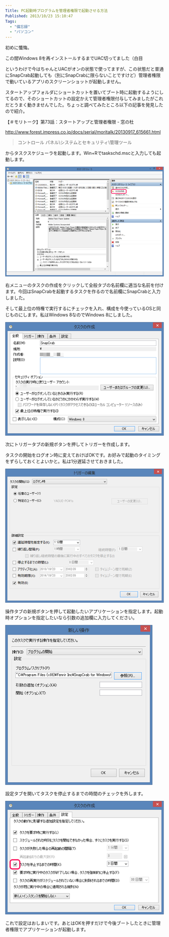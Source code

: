 ```yaml
---
Title: PC起動時プログラムを管理者権限で起動させる方法
Published: 2013/10/23 15:10:47
Tags:
  - "備忘録"
  - "パソコン"
---
```

初めに懺悔。

この間Windows 8を再インストールするまでUAC切ってました（白目


<?# Twitter 393010684641808384 /?>

というわけで今はちゃんとUACがオンの状態で使ってますが、この状態だと普通にSnapCrab起動しても（別にSnapCrabに限らないことですけど）管理者権限で動いているアプリのスクリーンショットが起動しません。

スタートアップフォルダにショートカットを置いてブート時に起動するようにしてるので、そのショートカットの設定かえて管理者権限付与してみましたがこれだとうまく動きませんでした。ちょっと調べてみたところ以下の記事を発見したので紹介。

【＃モリトーク】第73話：スタートアップと管理者権限 - 窓の杜

http://www.forest.impress.co.jp/docs/serial/moritalk/20130917_615661.html

> コントロール パネル\システムとセキュリティ\管理ツール

からタスクスケジューラを起動します。Win+Rでtaskschd.mscと入力しても起動します。

![](20140127004156.png) 

右メニューのタスクの作成をクリックして全般タブの名前欄に適当な名前を付けます。今回はSnapCrabを起動するタスクを作るので名前欄にSnapCrabと入力しました。

そして最上位の特権で実行するにチェックを入れ、構成を今使っているOSと同じものにします。私はWindows 8なのでWindows 8にしました。

![](20140127004210.png) 

次にトリガータブの新規ボタンを押してトリガーを作成します。

タスクの開始をログオン時に変えておけばOKです。お好みで起動のタイミングをずらしておくとよいかと。私は1分遅延させておきました。

![](20140127004224.png) 

操作タブの新規ボタンを押して起動したいアプリケーションを指定します。起動時オプションを指定したいなら引数の追加欄に入力してください。

![](20140127004235.png) 

設定タブを開いてタスクを停止するまでの時間のチェックを外します。

![](20140127004245.png) 

これで設定はおしまいです。あとはOKを押すだけで今後ブートしたときに管理者権限でアプリケーションが起動します。
